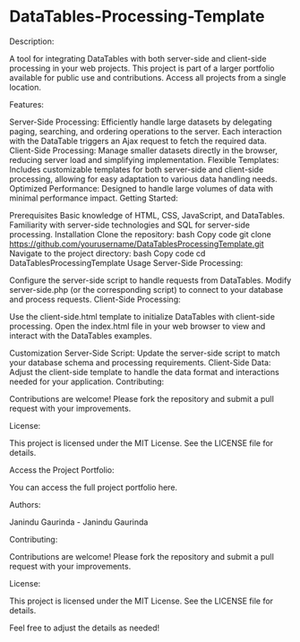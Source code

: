 # DataTables-Processing-Template
Description:

A tool for integrating DataTables with both server-side and client-side processing in your web projects. This project is part of a larger portfolio available for public use and contributions. Access all projects from a single location.

Features:

Server-Side Processing: Efficiently handle large datasets by delegating paging, searching, and ordering operations to the server. Each interaction with the DataTable triggers an Ajax request to fetch the required data.
Client-Side Processing: Manage smaller datasets directly in the browser, reducing server load and simplifying implementation.
Flexible Templates: Includes customizable templates for both server-side and client-side processing, allowing for easy adaptation to various data handling needs.
Optimized Performance: Designed to handle large volumes of data with minimal performance impact.
Getting Started:

Prerequisites
Basic knowledge of HTML, CSS, JavaScript, and DataTables.
Familiarity with server-side technologies and SQL for server-side processing.
Installation
Clone the repository:
bash
Copy code
git clone https://github.com/yourusername/DataTablesProcessingTemplate.git
Navigate to the project directory:
bash
Copy code
cd DataTablesProcessingTemplate
Usage
Server-Side Processing:

Configure the server-side script to handle requests from DataTables.
Modify server-side.php (or the corresponding script) to connect to your database and process requests.
Client-Side Processing:

Use the client-side.html template to initialize DataTables with client-side processing.
Open the index.html file in your web browser to view and interact with the DataTables examples.

Customization
Server-Side Script: Update the server-side script to match your database schema and processing requirements.
Client-Side Data: Adjust the client-side template to handle the data format and interactions needed for your application.
Contributing:

Contributions are welcome! Please fork the repository and submit a pull request with your improvements.

License:

This project is licensed under the MIT License. See the LICENSE file for details.

Access the Project Portfolio:

You can access the full project portfolio here.

Authors:

Janindu Gaurinda - Janindu Gaurinda


Contributing:

Contributions are welcome! Please fork the repository and submit a pull request with your improvements.

License:

This project is licensed under the MIT License. See the LICENSE file for details.

Feel free to adjust the details as needed!
